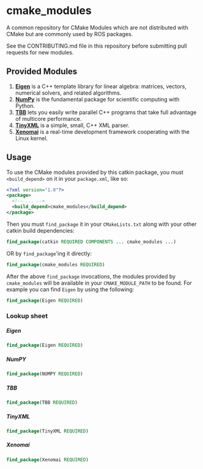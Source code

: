 cmake_modules
=============

A common repository for CMake Modules which are not distributed with CMake but are commonly used by ROS packages.

See the CONTRIBUTING.md file in this repository before submitting pull requests for new modules.

Provided Modules
----------------

1. [**Eigen**](http://eigen.tuxfamily.org/index.php?title=Main_Page) is a C++ template library for linear algebra: matrices, vectors, numerical solvers, and related algorithms.
2. [**NumPy**](http://www.numpy.org/) is the fundamental package for scientific computing with Python.
3. [**TBB**](https://www.threadingbuildingblocks.org/) lets you easily write parallel C++ programs that take full advantage of multicore performance.
4. [**TinyXML**](http://www.grinninglizard.com/tinyxml/) is a simple, small, C++ XML parser.
5. [**Xenomai**](http://www.xenomai.org/) is a real-time development framework cooperating with the Linux kernel.

Usage
-----

To use the CMake modules provided by this catkin package, you must `<build_depend>` on it in your `package.xml`, like so:

```xml
<?xml version="1.0"?>
<package>
  <!-- ... -->
  <build_depend>cmake_modules</build_depend>
</package>
```

Then you must `find_package` it in your `CMakeLists.txt` along with your other catkin build dependencies:

```cmake
find_package(catkin REQUIRED COMPONENTS ... cmake_modules ...)
```

OR by `find_package`'ing it directly:

```cmake
find_package(cmake_modules REQUIRED)
```

After the above `find_package` invocations, the modules provided by `cmake_modules` will be available in your `CMAKE_MODULE_PATH` to be found. For example you can find `Eigen` by using the following:

```cmake
find_package(Eigen REQUIRED)
```

### Lookup sheet

##### Eigen
```cmake
find_package(Eigen REQUIRED)
```
##### NumPY
```cmake
find_package(NUMPY REQUIRED)
```
##### TBB
```cmake
find_package(TBB REQUIRED)
```
##### TinyXML
```cmake
find_package(TinyXML REQUIRED)
```
##### Xenomai
```cmake
find_package(Xenomai REQUIRED)
```


